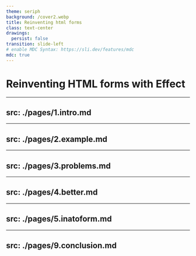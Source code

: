 ```yaml
---
theme: seriph
background: /cover2.webp
title: Reinventing html forms
class: text-center
drawings:
  persist: false
transition: slide-left
# enable MDC Syntax: https://sli.dev/features/mdc
mdc: true
---
```


# Reinventing HTML forms with Effect

<!--
I would like to talk to you about a new way to write HTML forms we have imagined at my company.
-->

---
src: ./pages/1.intro.md
---
---
src: ./pages/2.example.md
---
---
src: ./pages/3.problems.md
---
---
src: ./pages/4.better.md
---
---
src: ./pages/5.inatoform.md
---
---
src: ./pages/9.conclusion.md
---
